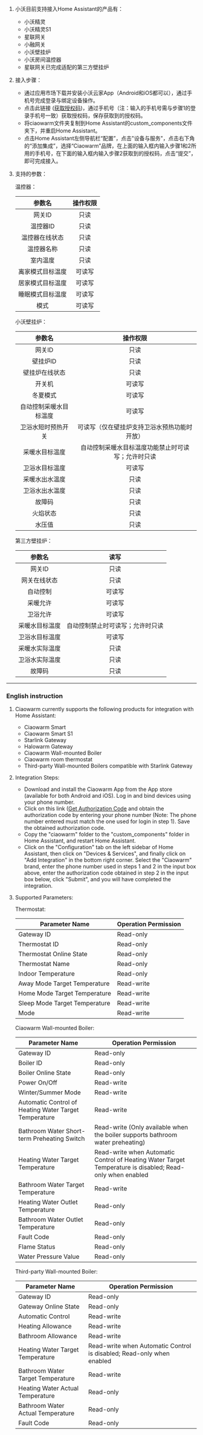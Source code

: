 1. 小沃目前支持接入Home Assistant的产品有：

    - 小沃精灵
    - 小沃精灵S1
    - 星联网关
    - 小融网关
    - 小沃壁挂炉
    - 小沃房间温控器
    - 星联网关已完成适配的第三方壁挂炉


2. 接入步骤：

    - 通过应用市场下载并安装小沃云家App（Android和iOS都可以），通过手机号完成登录与绑定设备操作。
    - 点击此链接 ([获取授权码](https://cloud.ciaowarm.com/halogin.html))，通过手机号（注：输入的手机号需与步骤1的登录手机号一致）获取授权码，保存获取到的授权码。
    - 将ciaowarm文件夹复制到Home Assistant的custom_components文件夹下，并重启Home Assistant。
    - 点击Home Assistant左侧导航栏“配置”，点击"设备与服务"，点击右下角的“添加集成”，选择“Ciaowarm”品牌，在上面的输入框内输入步骤1和2所用的手机号，在下面的输入框内输入步骤2获取到的授权码，点击“提交”，即可完成接入。

   
3. 支持的参数：

    温控器：

   |      参数名      | 操作权限 |
   | :--------------: | :------: |
   |      网关ID      |   只读   |
   |     温控器ID     |   只读   |
   |  温控器在线状态  |   只读   |
   |    温控器名称    |   只读   |
   |     室内温度     |   只读   |
   | 离家模式目标温度 |  可读写  |
   | 居家模式目标温度 |  可读写  |
   | 睡眠模式目标温度 |  可读写  |
   |       模式       |  可读写  |

   

    小沃壁挂炉：

   |         参数名         |                      操作权限                      |
   | :--------------------: | :------------------------------------------------: |
   |         网关ID         |                        只读                        |
   |        壁挂炉ID        |                        只读                        |
   |     壁挂炉在线状态     |                        只读                        |
   |         开关机         |                       可读写                       |
   |        冬夏模式        |                       可读写                       |
   | 自动控制采暖水目标温度 |                       可读写                       |
   |   卫浴水短时预热开关   |    可读写（仅在壁挂炉支持卫浴水预热功能时开放）    |
   |     采暖水目标温度     | 自动控制采暖水目标温度功能禁止时可读写；允许时只读 |
   |     卫浴水目标温度     |                       可读写                       |
   |     采暖水出水温度     |                        只读                        |
   |     卫浴水出水温度     |                        只读                        |
   |         故障码         |                        只读                        |
   |        火焰状态        |                        只读                        |
   |         水压值         |                        只读                        |

   

    第三方壁挂炉：

   |     参数名     |               读写               |
   | :------------: | :------------------------------: |
   |     网关ID     |               只读               |
   |  网关在线状态  |               只读               |
   |    自动控制    |              可读写              |
   |    采暖允许    |              可读写              |
   |    卫浴允许    |              可读写              |
   | 采暖水目标温度 | 自动控制禁止时可读写；允许时只读 |
   | 卫浴水目标温度 |              可读写              |
   | 采暖水实际温度 |               只读               |
   | 卫浴水实际温度 |               只读               |
   |     故障码     |               只读               |

---
### English instruction

1. Ciaowarm currently supports the following products for integration with Home Assistant:

   - Ciaowarm Smart
   - Ciaowarm Smart S1
   - Starlink Gateway
   - Halowarm Gateway
   - Ciaowarm Wall-mounted Boiler
   - Ciaowarm room thermostat
   - Third-party Wall-mounted Boilers compatible with Starlink Gateway

2. Integration Steps:

   - Download and install the Ciaowarm App from the App store (available for both Android and iOS). Log in and bind devices using your phone number.
   - Click on this link ([Get Authorization Code](https://cloud.ciaowarm.com/halogin.html) and obtain the authorization code by entering your phone number (Note: The phone number entered must match the one used for login in step 1). Save the obtained authorization code.
   - Copy the "ciaowarm" folder to the "custom_components" folder in Home Assistant, and restart Home Assistant.
   - Click on the "Configuration" tab on the left sidebar of Home Assistant, then click on "Devices & Services", and finally click on "Add Integration" in the bottom right corner. Select the "Ciaowarm" brand, enter the phone number used in steps 1 and 2 in the input box above, enter the authorization code obtained in step 2 in the input box below, click "Submit", and you will have completed the integration.

3. Supported Parameters:

   Thermostat:

   | Parameter Name                | Operation Permission |
   | ----------------------------- | -------------------- |
   | Gateway ID                    | Read-only            |
   | Thermostat ID                 | Read-only            |
   | Thermostat Online State       | Read-only            |
   | Thermostat Name               | Read-only            |
   | Indoor Temperature            | Read-only            |
   | Away Mode Target Temperature  | Read-write           |
   | Home Mode Target Temperature  | Read-write           |
   | Sleep Mode Target Temperature | Read-write           |
   | Mode                          | Read-write           |

   Ciaowarm Wall-mounted Boiler:

   | Parameter Name                                        | Operation Permission                                         |
   | ----------------------------------------------------- | ------------------------------------------------------------ |
   | Gateway ID                                            | Read-only                                                    |
   | Boiler ID                                             | Read-only                                                    |
   | Boiler Online State                                   | Read-only                                                    |
   | Power On/Off                                          | Read-write                                                   |
   | Winter/Summer Mode                                    | Read-write                                                   |
   | Automatic Control of Heating Water Target Temperature | Read-write                                                   |
   | Bathroom Water Short-term Preheating Switch           | Read-write (Only available when the boiler supports bathroom water preheating) |
   | Heating Water Target Temperature                      | Read-write when Automatic Control of Heating Water Target Temperature is disabled; Read-only when enabled |
   | Bathroom Water Target Temperature                     | Read-write                                                   |
   | Heating Water Outlet Temperature                      | Read-only                                                    |
   | Bathroom Water Outlet Temperature                     | Read-only                                                    |
   | Fault Code                                            | Read-only                                                    |
   | Flame Status                                          | Read-only                                                    |
   | Water Pressure Value                                  | Read-only                                                    |

   Third-party Wall-mounted Boiler:

   | Parameter Name                    | Operation Permission                                         |
   | --------------------------------- | ------------------------------------------------------------ |
   | Gateway ID                        | Read-only                                                    |
   | Gateway Online State              | Read-only                                                    |
   | Automatic Control                 | Read-write                                                   |
   | Heating Allowance                 | Read-write                                                   |
   | Bathroom Allowance                | Read-write                                                   |
   | Heating Water Target Temperature  | Read-write when Automatic Control is disabled; Read-only when enabled |
   | Bathroom Water Target Temperature | Read-write                                                   |
   | Heating Water Actual Temperature  | Read-only                                                    |
   | Bathroom Water Actual Temperature | Read-only                                                    |
   | Fault Code                        | Read-only                                                    |
   